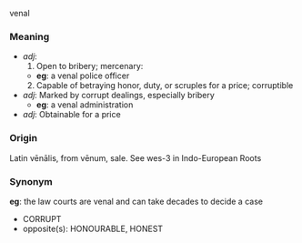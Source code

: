venal
### Meaning
+ _adj_:
   1. Open to bribery; mercenary:
    + __eg__: a venal police officer
   2. Capable of betraying honor, duty, or scruples for a price; corruptible
+ _adj_: Marked by corrupt dealings, especially bribery
    + __eg__: a venal administration
+ _adj_: Obtainable for a price

### Origin

Latin vēnālis, from vēnum, sale. See wes-3 in Indo-European Roots

### Synonym

__eg__: the law courts are venal and can take decades to decide a case

+ CORRUPT
+ opposite(s): HONOURABLE, HONEST


